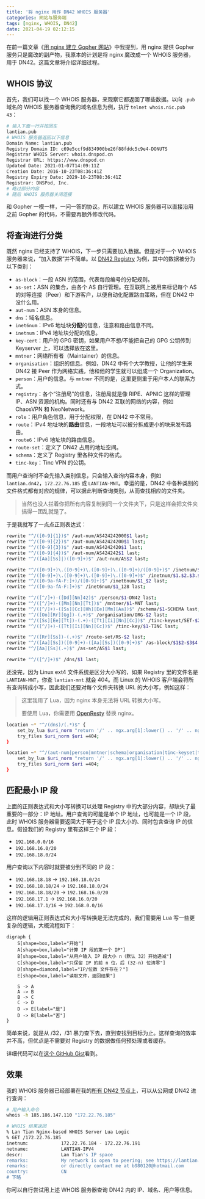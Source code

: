```yaml
---
title: '将 nginx 用作 DN42 WHOIS 服务器'
categories: 网站与服务端
tags: [nginx, WHOIS, DN42]
date: 2021-04-19 02:12:15
---
```


在前一篇文章《[用 nginx 建立 Gopher 网站](/article/modify-website/serve-gopher-with-nginx.lantian/)》中我提到，用 nginx 提供 Gopher 服务只是魔改的副产物，我原本的计划是将 nginx 魔改成一个 WHOIS 服务器，用于 DN42。这篇文章将介绍详细过程。

WHOIS 协议
---------

首先，我们可以找一个 WHOIS 服务器，来观察它都返回了哪些数据。以向 `.pub` 域名的 WHOIS 服务器查询我的域名信息为例，执行 `telnet whois.nic.pub 43`：

```bash
# 输入下面一行并按回车
lantian.pub
# WHOIS 服务器返回以下信息
Domain Name: lantian.pub
Registry Domain ID: c69e5ccf9d834900be26f88fddc5c9e4-DONUTS
Registrar WHOIS Server: whois.dnspod.cn
Registrar URL: https://www.dnspod.cn
Updated Date: 2021-01-07T14:09:11Z
Creation Date: 2016-10-23T08:36:41Z
Registry Expiry Date: 2029-10-23T08:36:41Z
Registrar: DNSPod, Inc.
# 略过部分内容
# 随后 WHOIS 服务器关闭连接
```

和 Gopher 一模一样，一问一答的协议。所以建立 WHOIS 服务器可以直接沿用之前 Gopher 的代码，不需要再额外修改代码。

将查询进行分类
-----------

既然 nginx 已经支持了 WHOIS，下一步只需要加入数据。但是对于一个 WHOIS 服务器来说，“加入数据”并不简单。以 [DN42 Registry](https://git.dn42.dev/dn42/registry) 为例，其中的数据被分为以下类别：

- `as-block`：一段 ASN 的范围，代表每段编号的分配规则。
- `as-set`：ASN 的集合，由各个 AS 自行管理。在互联网上被用来标记每个 AS 的对等连接（Peer）和下游客户，以便自动化配置路由策略，但在 DN42 中没什么用。
- `aut-num`：ASN 本身的信息。
- `dns`：域名信息。
- `inet6num`：IPv6 地址块**分配**的信息，注意和路由信息不同。
- `inetnum`：IPv4 地址块分配的信息。
- `key-cert`：用户的 GPG 密钥，如果用户不想/不能把自己的 GPG 公钥传到 Keyserver 上，可以选择放在这里。
- `mntner`：网络所有者（Maintainer）的信息。
- `organisation`：组织的信息。例如，DN42 中有个大学教授，让他的学生来 DN42 接 Peer 作为网络实践，他和他的学生就可以组成一个 Organization。
- `person`：用户的信息。与 `mntner` 不同的是，这里更侧重于用户本人的联系方式。
- `registry`：各个“注册局”的信息，注册局就是像 RIPE、APNIC 这样的管理 IP、ASN 资源的机构。同时还有与 DN42 互联的网络的内容，例如 ChaosVPN 和 NeoNetwork。
- `role`：用户角色信息，用于分配权限，在 DN42 中不常用。
- `route`：IPv4 地址块的**路由**信息，一段地址可以被分拆成更小的块来发布路由。
- `route6`：IPv6 地址块的路由信息。
- `route-set`：定义了 DN42 占用的地址空间。
- `schema`：定义了 Registry 里各种文件的格式。
- `tinc-key`：Tinc VPN 的公钥。

而用户查询时不会先输入类别信息，只会输入查询内容本身，例如 `lantian.dn42`，`172.22.76.185` 或 `LANTIAN-MNT`。幸运的是，DN42 中各种类别的文件格式都有对应的规律，可以据此判断查询类别，从而查找相应的文件夹。

> 当然也没人拦着你把所有内容复制到同一个文件夹下，只是这样会把文件夹搞得一团乱就是了。

于是我就写了一点点正则表达式：

```bash
rewrite "^/([0-9]{1})$" /aut-num/AS424242000$1 last;
rewrite "^/([0-9]{2})$" /aut-num/AS42424200$1 last;
rewrite "^/([0-9]{3})$" /aut-num/AS4242420$1 last;
rewrite "^/([0-9]{4})$" /aut-num/AS424242$1 last;
rewrite "^/([Aa][Ss]|)([0-9]+)$" /aut-num/AS$2 last;

rewrite "^/([0-9]+)\.([0-9]+)\.([0-9]+)\.([0-9]+)/([0-9]+)$" /inetnum/$1.$2.$3.$4_$5 last;
rewrite "^/([0-9]+)\.([0-9]+)\.([0-9]+)\.([0-9]+)$" /inetnum/$1.$2.$3.$4_32 last;
rewrite "^/([0-9a-fA-F:]+)/([0-9]+)$" /inet6num/$1_$2 last;
rewrite "^/([0-9a-fA-F:]+)$" /inet6num/$1_128 last;

rewrite "^/([^/]+)-([Dd][Nn]42)$" /person/$1-DN42 last;
rewrite "^/([^/]+)-([Mm][Nn][Tt])$" /mntner/$1-MNT last;
rewrite "^/([^/]+)-([Ss][Cc][Hh][Ee][Mm][Aa])$" /schema/$1-SCHEMA last;
rewrite "^/([Oo][Rr][Gg])-(.+)$" /organisation/ORG-$2 last;
rewrite "^/([Ss][Ee][Tt])-(.+)-([Tt][Ii][Nn][Cc])$" /tinc-keyset/SET-$2-TINC last;
rewrite "^/([^/]+)-([Tt][Ii][Nn][Cc])$" /tinc-key/$1-TINC last;

rewrite "^/([Rr][Ss])-(.+)$" /route-set/RS-$2 last;
rewrite "^/([Aa][Ss])([0-9]+)-([Aa][Ss])([0-9]+)$" /as-block/$1$2-$3$4 last;
rewrite "^/[Aa][Ss](.+)$" /as-set/AS$1 last;

rewrite "^/([^/]+)$" /dns/$1 last;
```

还没完，因为 Linux ext4 文件系统是区分大小写的，如果 Registry 里的文件名是 `LANTIAN-MNT`，你查 `lantian-mnt` 就会 404。而 Linux 的 WHOIS 客户端会将所有查询转成小写，因此我们还要对每个文件夹转换 URL 的大小写，例如这样：

> 这里我用了 Lua，因为 nginx 本身无法将 URL 转换大小写。
>
> 要使用 Lua，你需要用 [OpenResty](https://openresty.org) 替换 nginx。

```bash
location ~* "^/(dns)/(.*)$" {
    set_by_lua $uri_norm "return '/' .. ngx.arg[1]:lower() .. '/' .. ngx.arg[2]:lower()" $1 $2;
    try_files $uri_norm $uri =404;
}

location ~* "^/(aut-num|person|mntner|schema|organisation|tinc-keyset|tinc-key|as-set|route-set|as-block)/(.*)$" {
    set_by_lua $uri_norm "return '/' .. ngx.arg[1]:lower() .. '/' .. ngx.arg[2]:upper()" $1 $2;
    try_files $uri_norm $uri =404;
}
```

匹配最小 IP 段
------------

上面的正则表达式和大小写转换可以处理 Registry 中的大部分内容，却缺失了最重要的一部分：IP 地址。用户查询的可能是单个 IP 地址，也可能是一个 IP 段，此时 WHOIS 服务器需要返回大于等于这个 IP 段大小的、同时包含查询 IP 的信息。假设我们的 Registry 里有这样三个 IP 段：

- `192.168.0.0/16`
- `192.168.16.0/20`
- `192.168.18.0/24`

用户查询以下内容时就要被分到不同的 IP 段：

- `192.168.18.18` -> `192.168.18.0/24`
- `192.168.18.18/24` -> `192.168.18.0/24`
- `192.168.18.18/20` -> `192.168.16.0/20`
- `192.168.17.1` -> `192.168.16.0/20`
- `192.168.17.1/16` -> `192.168.0.0/16`

这样的逻辑用正则表达式和大小写转换是无法完成的，我们需要用 Lua 写一些更复杂的逻辑，大概流程如下：

```graphviz
digraph {
    S[shape=box,label="开始"]
    A[shape=box,label="计算 IP 段的第一个 IP"]
    B[shape=box,label="从用户输入 IP 段大小 n（默认 32）开始递减"]
    C[shape=box,label="只保留 IP 的前 n 位，后 (32-n) 位清零"]
    D[shape=diamond,label="IP/位数 文件存在？"]
    E[shape=box,label="读取文件，返回结果"]

    S -> A
    A -> B
    B -> C
    C -> D
    D -> E[label="是"]
    D -> B[label="否"]
}
```

简单来说，就是从 /32，/31 暴力查下去，直到查找到目标为止。这样查询的效率并不高，但优点是不需要对 Registry 的数据做任何预处理或者缓存。

详细代码可以在[这个 GitHub Gist](https://gist.github.com/xddxdd/53efacf5b750c0f38759beff8e7b070d)看到。

效果
----

我的 WHOIS 服务器已经部署在我的[所有 DN42 节点上](/page/dn42/)，可以从公网或 DN42 进行查询：

```bash
# 用户输入命令
whois -h 185.186.147.110 "172.22.76.185"

# WHOIS 结果返回
% Lan Tian Nginx-based WHOIS Server Lua Logic
% GET /172.22.76.185
inetnum:            172.22.76.184 - 172.22.76.191
netname:            LANTIAN-IPV4
descr:              Lan Tian's IP space
remarks:            My network is open to peering; see https://lantian.pub/page/dn42
remarks:            or directly contact me at b980120@hotmail.com
country:            CN
# 下略
```

你可以自行尝试用上述 WHOIS 服务器查询 DN42 内的 IP、域名、用户等信息。
